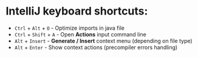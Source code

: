 # IntelliJ keyboard shortcuts:
- `Ctrl` + `Alt` + `O` - Optimize imports in java file
- `Ctrl` + `Shift` + `A` - Open **Actions** input command line
- `Alt` + `Insert` - **Generate / Insert** context menu (depending on file type)
- `Alt` + `Enter` - Show context actions (precompiler errors handling)